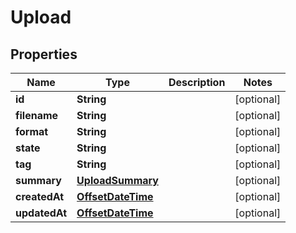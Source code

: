 

# Upload

## Properties

Name | Type | Description | Notes
------------ | ------------- | ------------- | -------------
**id** | **String** |  |  [optional]
**filename** | **String** |  |  [optional]
**format** | **String** |  |  [optional]
**state** | **String** |  |  [optional]
**tag** | **String** |  |  [optional]
**summary** | [**UploadSummary**](UploadSummary.md) |  |  [optional]
**createdAt** | [**OffsetDateTime**](OffsetDateTime.md) |  |  [optional]
**updatedAt** | [**OffsetDateTime**](OffsetDateTime.md) |  |  [optional]



